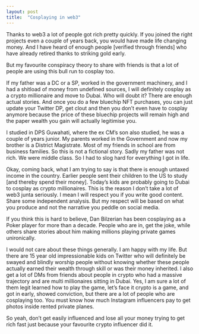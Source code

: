 ```yaml
---
layout: post
title:  "Cosplaying in web3"
---
```

Thanks to web3 a lot of people got rich pretty quickly. If you joined the right projects even a couple of years back, you would have made life changing money. And I have heard of enough people [verified through friends] who have already retired thanks to striking gold early.

But my favourite conspiracy theory to share with friends is that a lot of people are using this bull run to cosplay too.

If my father was a DC or a SP, worked in the government machinery, and I had a shitload of money from undefined sources, I will definitely cosplay as a crypto millionaire and move to Dubai. Who will doubt it? There are enough actual stories. And once you do a few bluechip NFT purchases, you can just update your Twitter DP, get clout and then you don’t even have to cosplay anymore because the price of these bluechip projects will remain high and the paper wealth you gain will actually legitimise you.

I studied in DPS Guwahati, where the ex CM’s son also studied, he was a couple of years junior. My parents worked in the Government and now my brother is a District Magistrate. Most of my friends in school are from business families. So this is not a fictional story. Sadly my father was not rich. We were middle class. So I had to slog hard for everything I got in life.

Okay, coming back, what I am trying to say is that there is enough untaxed income in the country. Earlier people sent their children to the US to study [and thereby spend their money]. Today’s kids are probably going to Dubai to cosplay as crypto millionaires. This is the reason I don’t take a lot of web3 junta seriously. I mean I will respect you if you write good content. Share some independent analysis. But my respect will be based on what you produce and not the narrative you peddle on social media.

If you think this is hard to believe, Dan Bilzerian has been cosplaying as a Poker player for more than a decade. People who are in, get the joke, while others share stories about him making millions playing private games unironically.

I would not care about these things generally. I am happy with my life. But there are 15 year old impressionable kids on Twitter who will definitely be swayed and blindly worship people without knowing whether these people actually earned their wealth through skill or was their money inherited. I also get a lot of DMs from friends about people in crypto who had a massive trajectory and are multi millionaires sitting in Dubai. Yes, I am sure a lot of them legit learned how to play the game, let’s face it crypto is a game, and got in early, showed conviction, but there are a lot of people who are cosplaying too. You must know how much Instagram influencers pay to get photos inside rented private planes.

So yeah, don’t get easily influenced and lose all your money trying to get rich fast just because your favourite crypto influencer did it.
